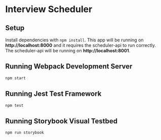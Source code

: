 # Interview Scheduler

## Setup

Install dependencies with `npm install`.
This app will be running on **http://localhost:8000** and it requires the scheduler-api to run correctly. The scheduler-api will be running on **http://localhost:8001**.

## Running Webpack Development Server

```sh
npm start
```

## Running Jest Test Framework

```sh
npm test
```

## Running Storybook Visual Testbed

```sh
npm run storybook
```
